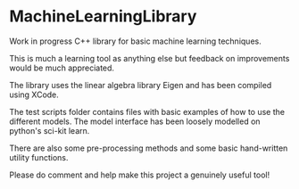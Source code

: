 # MachineLearningLibrary

Work in progress C++ library for basic machine learning techniques.

This is much a learning tool as anything else but feedback on improvements would be much appreciated.

The library uses the linear algebra library Eigen and has been compiled using XCode.

The test scripts folder contains files with basic examples of how to use the different models. The model interface has been loosely modelled on python's sci-kit learn.

There are also some pre-processing methods and some basic hand-written utility functions.

Please do comment and help make this project a genuinely useful tool!
